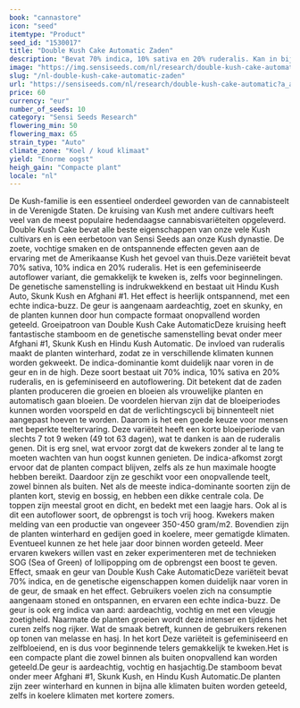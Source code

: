 ```yaml
---
book: "cannastore"
icon: "seed"
itemtype: "Product"
seed_id: "1530017"
title: "Double Kush Cake Automatic Zaden"
description: "Bevat 70% indica, 10% sativa en 20% ruderalis. Kan in bijna alle klimaten worden geteeld, heeft een snelle bloeitijd. Het effect is ontspannend en kalmerend."
image: "https://img.sensiseeds.com/nl/research/double-kush-cake-automatic-image.png"
slug: "/nl-double-kush-cake-automatic-zaden"
url: "https://sensiseeds.com/nl/research/double-kush-cake-automatic?a_aid=cannastore"
price: 60
currency: "eur"
number_of_seeds: 10
category: "Sensi Seeds Research"
flowering_min: 50
flowering_max: 65
strain_type: "Auto"
climate_zone: "Koel / koud klimaat"
yield: "Enorme oogst"
heigh_gain: "Compacte plant"
locale: "nl"
---
```

De Kush-familie is een essentieel onderdeel geworden van de cannabisteelt in de Verenigde Staten. De kruising van Kush met andere cultivars heeft veel van de meest populaire hedendaagse cannabisvariëteiten opgeleverd. Double Kush Cake bevat alle beste eigenschappen van onze vele Kush cultivars en is een eerbetoon van Sensi Seeds aan onze Kush dynastie. De zoete, vochtige smaken en de ontspannende effecten geven aan de ervaring met de Amerikaanse Kush het gevoel van thuis.Deze variëteit bevat 70% sativa, 10% indica en 20% ruderalis. Het is een gefeminiseerde autoflower variant, die gemakkelijk te kweken is, zelfs voor beginnelingen. De genetische samenstelling is indrukwekkend en bestaat uit Hindu Kush Auto, Skunk Kush en Afghani #1. Het effect is heerlijk ontspannend, met een echte indica-buzz. De geur is aangenaam aardeachtig, zoet en skunky, en de planten kunnen door hun compacte formaat onopvallend worden geteeld. Groeipatroon van Double Kush Cake AutomaticDeze kruising heeft fantastische stamboom en de genetische samenstelling bevat onder meer Afghani #1, Skunk Kush en Hindu Kush Automatic. De invloed van ruderalis maakt de planten winterhard, zodat ze in verschillende klimaten kunnen worden gekweekt. De indica-dominantie komt duidelijk naar voren in de geur en in de high. Deze soort bestaat uit 70% indica, 10% sativa en 20% ruderalis, en is gefeminiseerd en autoflowering. Dit betekent dat de zaden planten produceren die groeien en bloeien als vrouwelijke planten en automatisch gaan bloeien. De voordelen hiervan zijn dat de bloeiperiodes kunnen worden voorspeld en dat de verlichtingscycli bij binnenteelt niet aangepast hoeven te worden. Daarom is het een goede keuze voor mensen met beperkte teeltervaring. Deze variëteit heeft een korte bloeiperiode van slechts 7 tot 9 weken (49 tot 63 dagen), wat te danken is aan de ruderalis genen. Dit is erg snel, wat ervoor zorgt dat de kwekers zonder al te lang te moeten wachten van hun oogst kunnen genieten. De indica-afkomst zorgt ervoor dat de planten compact blijven, zelfs als ze hun maximale hoogte hebben bereikt. Daardoor zijn ze geschikt voor een onopvallende teelt, zowel binnen als buiten. Net als de meeste indica-dominante soorten zijn de planten kort, stevig en bossig, en hebben een dikke centrale cola. De toppen zijn meestal groot en dicht, en bedekt met een laagje hars. Ook al is dit een autoflower soort, de opbrengst is toch vrij hoog. Kwekers maken melding van een productie van ongeveer 350-450 gram/m2. Bovendien zijn de planten winterhard en gedijen goed in koelere, meer gematigde klimaten. Eventueel kunnen ze het hele jaar door binnen worden geteeld. Meer ervaren kwekers willen vast en zeker experimenteren met de technieken SOG (Sea of Green) of lollipopping om de opbrengst een boost te geven. Effect, smaak en geur van Double Kush Cake AutomaticDeze variëteit bevat 70% indica, en de genetische eigenschappen komen duidelijk naar voren in de geur, de smaak en het effect. Gebruikers voelen zich na consumptie aangenaam stoned en ontspannen, en ervaren een echte indica-buzz. De geur is ook erg indica van aard: aardeachtig, vochtig en met een vleugje zoetigheid. Naarmate de planten groeien wordt deze intenser en tijdens het curen zelfs nog rijker. Wat de smaak betreft, kunnen de gebruikers rekenen op tonen van melasse en hasj. In het kort Deze variëteit is gefeminiseerd en zelfbloeiend, en is dus voor beginnende telers gemakkelijk te kweken.Het is een compacte plant die zowel binnen als buiten onopvallend kan worden geteeld.De geur is aardeachtig, vochtig en hasjachtig.De stamboom bevat onder meer Afghani #1, Skunk Kush, en Hindu Kush Automatic.De planten zijn zeer winterhard en kunnen in bijna alle klimaten buiten worden geteeld, zelfs in koelere klimaten met kortere zomers.
